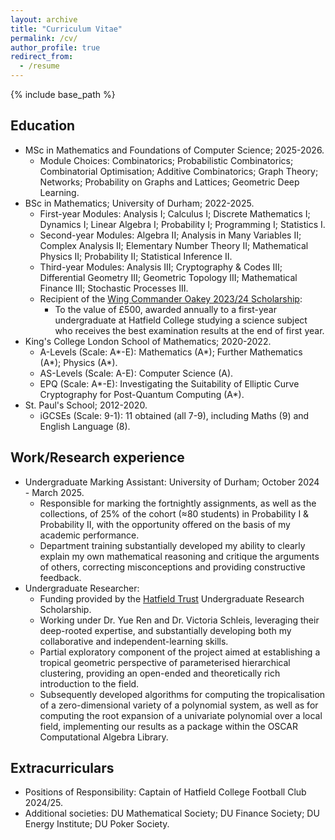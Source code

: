 ```yaml
---
layout: archive
title: "Curriculum Vitae"
permalink: /cv/
author_profile: true
redirect_from:
  - /resume
---
```


{% include base_path %}

Education
------
* MSc in Mathematics and Foundations of Computer Science; 2025-2026.
  * Module Choices: Combinatorics; Probabilistic Combinatorics; Combinatorial Optimisation; Additive Combinatorics; Graph Theory; Networks; Probability on Graphs and Lattices; Geometric Deep Learning.
* BSc in Mathematics; University of Durham; 2022-2025.
  * First-year Modules: Analysis I; Calculus I; Discrete Mathematics I; Dynamics I; Linear Algebra I; Probability I; Programming I; Statistics I.
  * Second-year Modules: Algebra II; Analysis in Many Variables II; Complex Analysis II; Elementary Number Theory II; Mathematical Physics II; Probability II; Statistical Inference II.
  * Third-year Modules: Analysis III; Cryptography & Codes III; Differential Geometry III; Geometric Topology III; Mathematical Finance III; Stochastic Processes III.
  * Recipient of the [Wing Commander Oakey 2023/24 Scholarship](https://armanmarti-shahandeh.github.io/files/WCO_award_email.pdf):
    * To the value of £500, awarded annually to a first-year undergraduate at Hatfield College studying a science subject who receives the best examination results at the end of first year.
* King's College London School of Mathematics; 2020-2022.
  * A-Levels (Scale: A\*-E): Mathematics (A\*); Further Mathematics (A\*); Physics (A\*).
  * AS-Levels (Scale: A-E): Computer Science (A).
  * EPQ (Scale: A\*-E): Investigating the Suitability of Elliptic Curve Cryptography for Post-Quantum Computing (A\*).
* St. Paul's School; 2012-2020.
  * iGCSEs (Scale: 9-1): 11 obtained (all 7-9), including Maths (9) and English Language (8).

Work/Research experience
------
* Undergraduate Marking Assistant: University of Durham; October 2024 - March 2025.
  * Responsible for marking the fortnightly assignments, as well as the collections, of 25% of the cohort (≈80 students) in Probability I & Probability II, with the opportunity offered on the basis of my academic performance.
  * Department training substantially developed my ability to clearly explain my own mathematical reasoning and critique the arguments of others, correcting misconceptions and providing constructive feedback.
* Undergraduate Researcher: 
  * Funding provided by the [Hatfield Trust](https://www.hatfield-association.co.uk/hatfield-trust/) Undergraduate Research Scholarship.
  * Working under Dr. Yue Ren and Dr. Victoria Schleis, leveraging their deep-rooted expertise, and substantially developing both my collaborative and independent-learning skills.
  * Partial exploratory component of the project aimed at establishing a tropical geometric perspective of parameterised hierarchical clustering, providing an open-ended and theoretically rich introduction to the field.
  * Subsequently developed algorithms for computing the tropicalisation of a zero-dimensional variety of a polynomial system, as well as for computing the root expansion of a univariate polynomial over a local field, implementing our results as a package within the OSCAR Computational Algebra Library.
  

Extracurriculars
------
* Positions of Responsibility: Captain of Hatfield College Football Club 2024/25.
* Additional societies: DU Mathematical Society; DU Finance Society; DU Energy Institute; DU Poker Society.